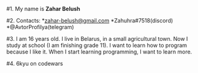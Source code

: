 #1. My name is __Zahar Belush__

#2. 
Contacts:
    *zahar-belush@gmail.com
    *Zahuhra#7518(discord)
    *@AvtorProfilya(telegram)

#3. I am 16 years old. I live in Belarus, in a small agricultural town. Now I study at school (I am finishing grade 11). I want to learn how to program because I like it. When I start learning programming, I want to learn more.

#4. 6kyu on codewars
